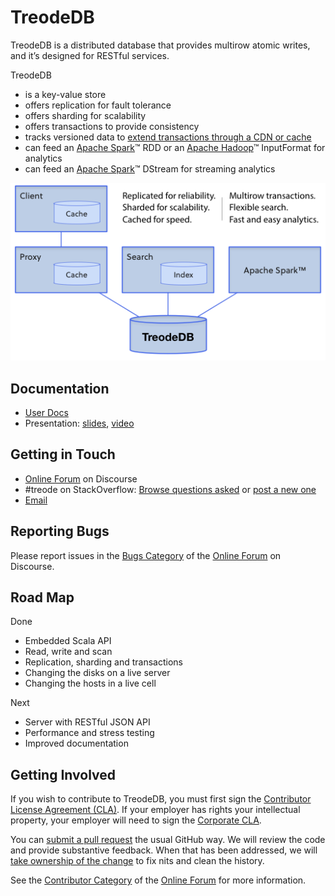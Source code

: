 # TreodeDB

TreodeDB is a distributed database that provides multirow atomic writes, and it&#700;s designed for RESTful services.

TreodeDB

- is a key-value store
- offers replication for fault tolerance
- offers sharding for scalability
- offers transactions to provide consistency
- tracks versioned data to [extend transactions through a CDN or cache][omvcc]
- can feed an [Apache Spark][apache-spark]&trade; RDD or an [Apache Hadoop][apache-hadoop]&trade; InputFormat for analytics
- can feed an [Apache Spark][apache-spark]&trade; DStream for streaming analytics

![Architecture][arch]


## Documentation

- [User Docs][user-docs]
- Presentation: [slides][presentation-slides], [video][presentation-video]


## Getting in Touch

- [Online Forum][forum] on Discourse
- \#treode on StackOverflow:
  [Browse questions asked][stackoverflow-read] or [post a new one][stackoverflow-ask]
- [Email](mailto:questions@treode.com)


## Reporting Bugs

Please report issues in the [Bugs Category][forum-bugs] of the [Online Forum][forum] on Discourse.


## Road Map

Done

- Embedded Scala API
- Read, write and scan
- Replication, sharding and transactions
- Changing the disks on a live server
- Changing the hosts in a live cell

Next

- Server with RESTful JSON API
- Performance and stress testing
- Improved documentation


## Getting Involved

If you wish to contribute to TreodeDB, you must first sign the [Contributor License Agreement (CLA)][cla-individual]. If your employer has rights your intellectual property, your employer will need to sign the [Corporate CLA][cla-corporate].

You can [submit a pull request][using-pull-requests] the usual GitHub way. We will review the code and provide substantive feedback. When that has been addressed, we will [take ownership of the change][merge-harmful] to fix nits and clean the history.

See the [Contributor Category][forum-contributor] of the [Online Forum][forum] for more information.



[apache-hadoop]: https://hadoop.apache.org "Apache Hadoop&trade;"

[apache-spark]: https://spark.apache.org "Apache Spark&trade;"

[arch]: architecture.png "Architecture"

[cla-individual]: https://treode.github.io/store/cla-individual.html

[cla-corporate]: https://treode.github.io/store/cla-corporate.html

[build-status]: https://build.treode.com/job/store-merges/badge/icon "Build Status"

[forum]: https://forum.treode.com "Forum for Treode Users and Developers"

[forum-bugs]: https://forum.treode.com/c/bugs "The Bugs Category"

[forum-contributor]: https://forum.treode.com/c/contributor "The Contributor Category"

[merge-harmful]: http://blog.spreedly.com/2014/06/24/merge-pull-request-considered-harmful "&rquo;Merge pull request&lquo; Considered Harmful"

[omvcc]: https://forum.treode.com/t/eventual-consistency-and-transactions-working-together/36 "Eventual Consistency and Transactions Working Together"

[presentation-slides]: http://goo.gl/le0rjT "Slides, SF Bay Chapter of the ACM, Mar 18 2015"

[presentation-video]: https://www.youtube.com/watch?v=sI8vtAjO7x4&list=PL87GtQd0bfJyd9_TEKLbuTTdLFCedM-yw "Video, SF Bay Chapter of the ACM, Mar 18 2015"

[stackoverflow-read]: http://stackoverflow.com/questions/tagged/treode "Read questions on Stack Overflow tagged with treode"

[stackoverflow-ask]: http://stackoverflow.com/questions/ask?tags=treode "Post a question on Stack Overflow tagged with treode"

[user-docs]: http://treode.github.io "TreodeDB Walkthroughs"

[using-pull-requests]: https://help.github.com/articles/using-pull-requests "Using Pull Requests"
